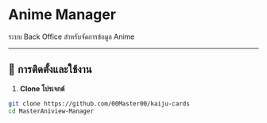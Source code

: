 # Anime Manager

ระบบ Back Office สำหรับจัดการข้อมูล Anime

---

## 🚀 การติดตั้งและใช้งาน

1. **Clone โปรเจกต์**

```bash
git clone https://github.com/00Master00/kaiju-cards
cd MasterAniview-Manager
